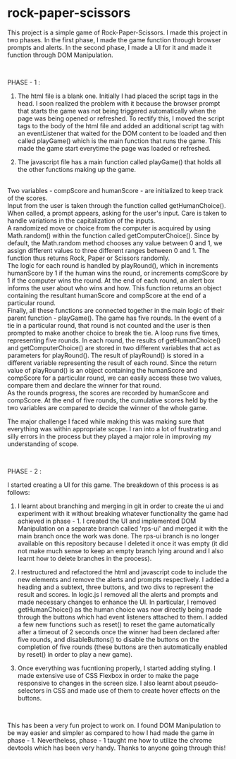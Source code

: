 # rock-paper-scissors

This project is a simple game of Rock-Paper-Scissors. I made this project in two phases. In the first phase, I made the game function through
browser prompts and alerts. In the second phase, I made a UI for it and made it function through DOM Manipulation.

<br>

PHASE - 1 :

1. The html file is a blank one. Initially I had placed the script tags in the head. I soon realized the problem with it
because the browser prompt that starts the game was not being triggered automatically when the page was being opened or refreshed.
To rectify this, I moved the script tags to the body of the html file and added an additional script tag with an eventListener that waited for the 
DOM content to be loaded and then called playGame() which is the main function that runs the game. This made the game start everytime the page was loaded or refreshed.

2. The javascript file has a main function called playGame() that holds all the other functions making up the game.
<br>
Two variables - compScore and humanScore - are initialized to keep track of the scores.
<br>
Input from the user is taken through the function called getHumanChoice(). When called, a prompt appears, asking for the user's input.
Care is taken to handle variations in the capitalization of the inputs.
<br>
A randomized move or choice from the computer is acquired by using Math.random() within the function called getComputerChoice().
Since by default, the Math.random method chooses any value between 0 and 1, we assign different values to three different ranges between 0 and 1.
The function thus returns Rock, Paper or Scissors randomly.
<br>
The logic for each round is handled by playRound(), which in increments humanScore by 1 if the human wins the round, or increments compScore by 1 if the 
computer wins the round. At the end of each round, an alert box informs the user about who wins and how. This function returns an object containing
the resultant humanScore and compScore at the end of a particular round.
<br>
Finally, all these functions are connected together in the main logic of their parent function - playGame().
The game has five rounds. In the event of a tie in a particular round, that round is not counted and the user is then prompted to make another choice to break the tie.
A loop runs five times, representing five rounds. In each round, the results of getHumanChoice() and getComputerChoice() are stored in two different variables that act as
parameters for playRound(). The result of playRound() is stored in a different variable representing the result of each round.
Since the return value of playRound() is an object containing the humanScore and compScore for a particular round, we can easily access these two values, compare them and
declare the winner for that round.
<br>
As the rounds progress, the scores are recorded by humanScore and compScore. At the end of five rounds, the cumulative scores held by the two variables are compared to decide
the winner of the whole game.

<br>

The major challenge I faced while making this was making sure that everything was within appropriate scope. I ran into a lot of frustrating and silly errors in the 
process but they played a major role in improving my understanding of scope.


<br>

PHASE - 2 :

I started creating a UI for this game. The breakdown of this process is as follows:

1. I learnt about branching and merging in git in order to create the ui and experiment with it without breaking whatever
functionality the game had achieved in phase - 1. I created the UI and implemented DOM Manipulation on a separate branch 
called 'rps-ui' and merged it with the main branch once the work was done. The rps-ui branch is no longer available on this 
repository because I deleted it once it was empty (it did not make much sense to keep an empty branch lying around and I also
learnt how to delete branches in the process).

2. I restructured and refactored the html and javascript code to include the new elements and remove the alerts and prompts 
respectively. I added a heading and a subtext, three buttons, and two divs to represent the result and scores.
In logic.js I removed all the alerts and prompts and made necessary changes to enhance the UI. In particular, I removed getHumanChoice() 
as the human choice was now directly being made through the buttons which had event listeners attached to them. I added a few new functions such 
as reset() to reset the game automatically after a timeout of 2 seconds once the winner had been declared after five rounds, and disableButtons()
to disable the buttons on the completion of five rounds (these buttons are then automatically enabled by reset() in order to play a new game).

3. Once everything was fucntioning properly, I started adding styling. I made extensive use of CSS Flexbox in order to make the page responsive to
changes in the screen size. I also learnt about pseudo-selectors in CSS and made use of them to create hover effects on the buttons.


<br>

This has been a very fun project to work on. I found DOM Manipulation to be way easier and simpler as compared to how I had made the 
game in phase - 1. Nevertheless, phase - 1 taught me how to utilize the chrome devtools which has been very handy.
Thanks to anyone going through this!
